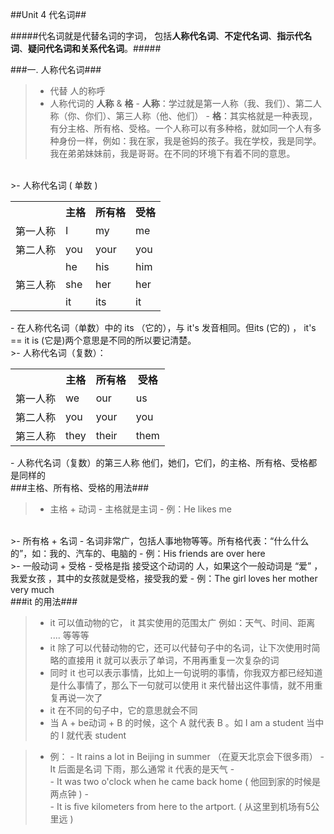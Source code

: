 ##Unit 4 代名词##

#####代名词就是代替名词的字词，
包括**人称代名词**、**不定代名词**、**指示代名词**、**疑问代名词和关系代名词**。#####
 
###一. 人称代名词###
>- 代替 人的称呼
>- 人称代词的 **人称** & **格**
    - **人称**：学过就是第一人称（我、我们）、第二人称（你、你们）、第三人称（他、他们）
    - **格**：其实格就是一种表现，有分主格、所有格、受格。一个人称可以有多种格，就如同一个人有多种身份一样，例如：我在家，我是爸妈的孩子。我在学校，我是同学。我在弟弟妹妹前，我是哥哥。在不同的环境下有着不同的意思。
    
<br/>
>- 人称代名词 ( 单数 ) 
<table>
    <tr>
        <th></th>
        <th>主格</th>
        <th>所有格</th>
        <th>受格</th>
    </tr>
    <tr>
        <td>第一人称</td>
        <td>I</td>
        <td>my</td>
        <td>me</td>
    </tr><tr>
        <td>第二人称</td>
        <td>you</td>
        <td>your</td>
        <td>you</td>
    </tr>
    <tr>
        <td></td>
        <td>he</td>
        <td>his</td>
        <td>him</td>
    </tr>
    <tr>
        <td>第三人称</td>
        <td>she</td>
        <td>her</td>
        <td>her</td>
    </tr>
    <tr>
        <td></td>
        <td>it</td>
        <td>its</td>
        <td>it</td>
    </tr>
</table>
- 在人称代名词（单数）中的 its （它的），与 it's 发音相同。但its (它的) ， it's == it is (它是)两个意思是不同的所以要记清楚。 
      
    
<br/>
>- 人称代名词（复数）：
<table>
    <tr>
        <th></th>
        <th>主格</th>
        <th>所有格</th>
        <th>受格</th>
    </tr>
    <tr>
        <td>第一人称</td>
        <td>we</td>
        <td>our</td>
        <td>us</td>
    </tr>
    <tr>
        <td>第二人称</td>
        <td>you</td>
        <td>your</td>
        <td>you</td>
    </tr>
    <tr>
        <td>第三人称</td>
        <td>they</td>
        <td>their</td>
        <td>them</td>
    </tr>
</table>
- 人称代名词（复数）的第三人称 他们，她们，它们，的主格、所有格、受格都是同样的

<br/>
###主格、所有格、受格的用法###

>- 主格 + 动词
    - 主格就是主词
    - 例：He likes me 
<br/>    
>- 所有格 + 名词
    - 名词非常广，包括人事地物等等。所有格代表：“什么什么的”，如：我的、汽车的、电脑的
    - 例：His friends are over here
<br/>
>- 一般动词 + 受格 
    - 受格是指 接受这个动词的 人，如果这个一般动词是 “爱” ，我爱女孩 ，其中的女孩就是受格，接受我的爱
    - 例：The girl loves her mother very much
    
<br/>
###it 的用法###

>- it 可以值动物的它， it 其实使用的范围太广 例如：天气、时间、距离 .... 等等等
>- it 除了可以代替动物的它，还可以代替句子中的名词，让下次使用时简略的直接用 it 就可以表示了单词，不用再重复一次复杂的词
>- 同时 it 也可以表示事情，比如上一句说明的事情，你我双方都已经知道是什么事情了，那么下一句就可以使用 it 来代替出这件事情，就不用重复再说一次了
>- it 在不同的句子中，它的意思就会不同
>- 当 A + be动词 + B  的时候，这个 A 就代表 B 。如 I am a student 当中的 I 就代表 student

>- 例：
    - It rains a lot in Beijing in summer （在夏天北京会下很多雨）
        - It 后面是名词 下雨，那么通常 it 代表的是天气
    - <br/>
    - It was two o'clock when he came back home ( 他回到家的时候是两点钟 )
    - <br/>
    - It is five kilometers from here to the artport. ( 从这里到机场有5公里远 )
    